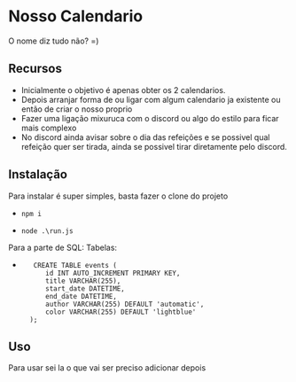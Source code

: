 # Nosso Calendario

O nome diz tudo não? =)

## Recursos

- Inicialmente o objetivo é apenas obter os 2 calendarios.
- Depois arranjar forma de ou ligar com algum calendario ja existente ou então de criar o nosso proprio
- Fazer uma ligação mixuruca com o discord ou algo do estilo para ficar mais complexo
- No discord ainda avisar sobre o dia das refeições e se possivel qual refeição quer ser tirada, ainda se possivel tirar diretamente pelo discord.

## Instalação

Para instalar é super simples, basta fazer o clone do projeto
-     npm i
-     node .\run.js

Para a parte de SQL:
    Tabelas:
-        CREATE TABLE events (
            id INT AUTO_INCREMENT PRIMARY KEY,
            title VARCHAR(255),
            start_date DATETIME,
            end_date DATETIME,
            author VARCHAR(255) DEFAULT 'automatic',
            color VARCHAR(255) DEFAULT 'lightblue'
        );

## Uso

Para usar sei la o que vai ser preciso adicionar depois
